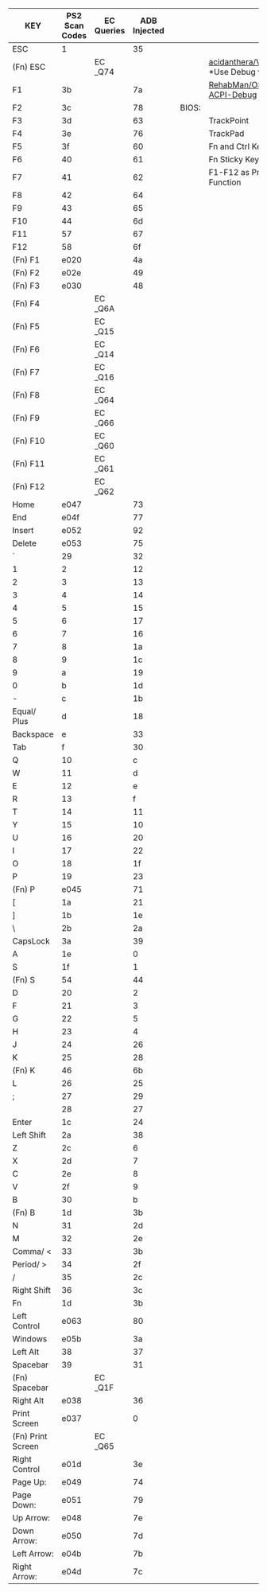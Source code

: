 | KEY               | PS2 Scan Codes | EC Queries | ADB Injected |     |       |                                                                                       |     |     |            |
| ----------------- | -------------- | ---------- | ------------ | --- | ----- | ------------------------------------------------------------------------------------- | --- | --- | ---------- |
| ESC               | 1              |            | 35           |     |       |                                                                                       |     |     |            |
| (Fn) ESC          |                | EC \_Q74   |              |     |       | [acidanthera/VoodooPS2](https://github.com/acidanthera/VoodooPS2) \*Use Debug version |     |     |            |
| F1                | 3b             |            | 7a           |     |       | [RehabMan/OS-X-ACPI-Debug](https://github.com/RehabMan/OS-X-ACPI-Debug)               |     |     |            |
| F2                | 3c             |            | 78           |     | BIOS: |                                                                                       |     |     |            |
| F3                | 3d             |            | 63           |     |       | TrackPoint                                                                            |     |     | [Enabled]  |
| F4                | 3e             |            | 76           |     |       | TrackPad                                                                              |     |     | [Enabled]  |
| F5                | 3f             |            | 60           |     |       | Fn and Ctrl Key Swap                                                                  |     |     | [Enabled]  |
| F6                | 40             |            | 61           |     |       | Fn Sticky Key                                                                         |     |     | [Disabled] |
| F7                | 41             |            | 62           |     |       | F1-F12 as Primary Function                                                            |     |     | [Enabled]  |
| F8                | 42             |            | 64           |     |       |                                                                                       |     |     |            |
| F9                | 43             |            | 65           |     |       |                                                                                       |     |     |            |
| F10               | 44             |            | 6d           |     |       |                                                                                       |     |     |            |
| F11               | 57             |            | 67           |     |       |                                                                                       |     |     |            |
| F12               | 58             |            | 6f           |     |       |                                                                                       |     |     |            |
| (Fn) F1           | e020           |            | 4a           |     |       |                                                                                       |     |     |            |
| (Fn) F2           | e02e           |            | 49           |     |       |                                                                                       |     |     |            |
| (Fn) F3           | e030           |            | 48           |     |       |                                                                                       |     |     |            |
| (Fn) F4           |                | EC \_Q6A   |              |     |       |                                                                                       |     |     |            |
| (Fn) F5           |                | EC \_Q15   |              |     |       |                                                                                       |     |     |            |
| (Fn) F6           |                | EC \_Q14   |              |     |       |                                                                                       |     |     |            |
| (Fn) F7           |                | EC \_Q16   |              |     |       |                                                                                       |     |     |            |
| (Fn) F8           |                | EC \_Q64   |              |     |       |                                                                                       |     |     |            |
| (Fn) F9           |                | EC \_Q66   |              |     |       |                                                                                       |     |     |            |
| (Fn) F10          |                | EC \_Q60   |              |     |       |                                                                                       |     |     |            |
| (Fn) F11          |                | EC \_Q61   |              |     |       |                                                                                       |     |     |            |
| (Fn) F12          |                | EC \_Q62   |              |     |       |                                                                                       |     |     |            |
| Home              | e047           |            | 73           |     |       |                                                                                       |     |     |            |
| End               | e04f           |            | 77           |     |       |                                                                                       |     |     |            |
| Insert            | e052           |            | 92           |     |       |                                                                                       |     |     |            |
| Delete            | e053           |            | 75           |     |       |                                                                                       |     |     |            |
| ` | 29 | | 32     |
| 1                 | 2              |            | 12           |     |       |                                                                                       |     |     |            |
| 2                 | 3              |            | 13           |     |       |                                                                                       |     |     |            |
| 3                 | 4              |            | 14           |     |       |                                                                                       |     |     |            |
| 4                 | 5              |            | 15           |     |       |                                                                                       |     |     |            |
| 5                 | 6              |            | 17           |     |       |                                                                                       |     |     |            |
| 6                 | 7              |            | 16           |     |       |                                                                                       |     |     |            |
| 7                 | 8              |            | 1a           |     |       |                                                                                       |     |     |            |
| 8                 | 9              |            | 1c           |     |       |                                                                                       |     |     |            |
| 9                 | a              |            | 19           |     |       |                                                                                       |     |     |            |
| 0                 | b              |            | 1d           |     |       |                                                                                       |     |     |            |
| -                 | c              |            | 1b           |     |       |                                                                                       |     |     |            |
| Equal/ Plus       | d              |            | 18           |     |       |                                                                                       |     |     |            |
| Backspace         | e              |            | 33           |     |       |                                                                                       |     |     |            |
| Tab               | f              |            | 30           |     |       |                                                                                       |     |     |            |
| Q                 | 10             |            | c            |     |       |                                                                                       |     |     |            |
| W                 | 11             |            | d            |     |       |                                                                                       |     |     |            |
| E                 | 12             |            | e            |     |       |                                                                                       |     |     |            |
| R                 | 13             |            | f            |     |       |                                                                                       |     |     |            |
| T                 | 14             |            | 11           |     |       |                                                                                       |     |     |            |
| Y                 | 15             |            | 10           |     |       |                                                                                       |     |     |            |
| U                 | 16             |            | 20           |     |       |                                                                                       |     |     |            |
| I                 | 17             |            | 22           |     |       |                                                                                       |     |     |            |
| O                 | 18             |            | 1f           |     |       |                                                                                       |     |     |            |
| P                 | 19             |            | 23           |     |       |                                                                                       |     |     |            |
| (Fn) P            | e045           |            | 71           |     |       |                                                                                       |     |     |            |
| [                 | 1a             |            | 21           |     |       |                                                                                       |     |     |            |
| ]                 | 1b             |            | 1e           |     |       |                                                                                       |     |     |            |
| \                 | 2b             |            | 2a           |     |       |                                                                                       |     |     |            |
| CapsLock          | 3a             |            | 39           |     |       |                                                                                       |     |     |            |
| A                 | 1e             |            | 0            |     |       |                                                                                       |     |     |            |
| S                 | 1f             |            | 1            |     |       |                                                                                       |     |     |            |
| (Fn) S            | 54             |            | 44           |     |       |                                                                                       |     |     |            |
| D                 | 20             |            | 2            |     |       |                                                                                       |     |     |            |
| F                 | 21             |            | 3            |     |       |                                                                                       |     |     |            |
| G                 | 22             |            | 5            |     |       |                                                                                       |     |     |            |
| H                 | 23             |            | 4            |     |       |                                                                                       |     |     |            |
| J                 | 24             |            | 26           |     |       |                                                                                       |     |     |            |
| K                 | 25             |            | 28           |     |       |                                                                                       |     |     |            |
| (Fn) K            | 46             |            | 6b           |     |       |                                                                                       |     |     |            |
| L                 | 26             |            | 25           |     |       |                                                                                       |     |     |            |
| ;                 | 27             |            | 29           |     |       |                                                                                       |     |     |            |
|                   | 28             |            | 27           |     |       |                                                                                       |     |     |            |
| Enter             | 1c             |            | 24           |     |       |                                                                                       |     |     |            |
| Left Shift        | 2a             |            | 38           |     |       |                                                                                       |     |     |            |
| Z                 | 2c             |            | 6            |     |       |                                                                                       |     |     |            |
| X                 | 2d             |            | 7            |     |       |                                                                                       |     |     |            |
| C                 | 2e             |            | 8            |     |       |                                                                                       |     |     |            |
| V                 | 2f             |            | 9            |     |       |                                                                                       |     |     |            |
| B                 | 30             |            | b            |     |       |                                                                                       |     |     |            |
| (Fn) B            | 1d             |            | 3b           |     |       |                                                                                       |     |     |            |
| N                 | 31             |            | 2d           |     |       |                                                                                       |     |     |            |
| M                 | 32             |            | 2e           |     |       |                                                                                       |     |     |            |
| Comma/ <          | 33             |            | 3b           |     |       |                                                                                       |     |     |            |
| Period/ >         | 34             |            | 2f           |     |       |                                                                                       |     |     |            |
| /                 | 35             |            | 2c           |     |       |                                                                                       |     |     |            |
| Right Shift       | 36             |            | 3c           |     |       |                                                                                       |     |     |            |
| Fn                | 1d             |            | 3b           |     |       |                                                                                       |     |     |            |
| Left Control      | e063           |            | 80           |     |       |                                                                                       |     |     |            |
| Windows           | e05b           |            | 3a           |     |       |                                                                                       |     |     |            |
| Left Alt          | 38             |            | 37           |     |       |                                                                                       |     |     |            |
| Spacebar          | 39             |            | 31           |     |       |                                                                                       |     |     |            |
| (Fn) Spacebar     |                | EC \_Q1F   |              |     |       |                                                                                       |     |     |            |
| Right Alt         | e038           |            | 36           |     |       |                                                                                       |     |     |            |
| Print Screen      | e037           |            | 0            |     |       |                                                                                       |     |     |            |
| (Fn) Print Screen |                | EC \_Q65   |              |     |       |                                                                                       |     |     |            |
| Right Control     | e01d           |            | 3e           |     |       |                                                                                       |     |     |            |
| Page Up:          | e049           |            | 74           |     |       |                                                                                       |     |     |            |
| Page Down:        | e051           |            | 79           |     |       |                                                                                       |     |     |            |
| Up Arrow:         | e048           |            | 7e           |     |       |                                                                                       |     |     |            |
| Down Arrow:       | e050           |            | 7d           |     |       |                                                                                       |     |     |            |
| Left Arrow:       | e04b           |            | 7b           |     |       |                                                                                       |     |     |            |
| Right Arrow:      | e04d           |            | 7c           |     |       |                                                                                       |     |     |            |
